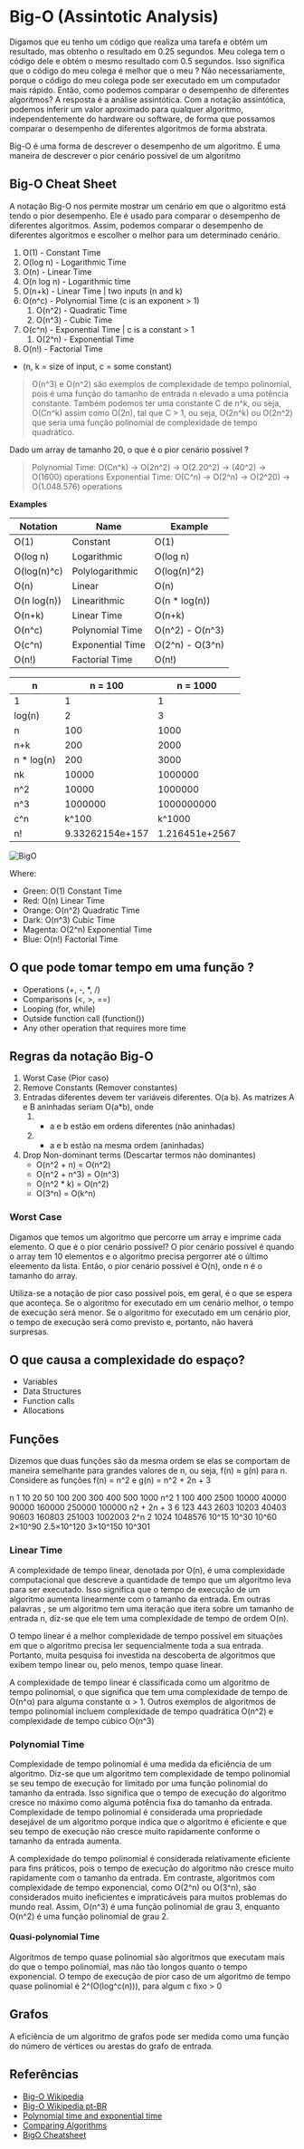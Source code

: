 # Big-O (Assintotic Analysis)

Digamos que eu tenho um código que realiza uma tarefa e obtém um resultado, mas obtenho o resultado em 0.25 segundos. Meu colega tem o código dele e obtém o mesmo resultado com 0.5 segundos. Isso significa que o código do meu colega é melhor que o meu ? Não necessariamente, porque o código do meu colega pode ser executado em um computador mais rápido. Então, como podemos comparar o desempenho de diferentes algoritmos? A resposta é a análise assintótica. Com a notação assintótica, podemos inferir um valor aproximado para qualquer algoritmo, independentemente do hardware ou software, de forma que possamos comparar o desempenho de diferentes algoritmos de forma abstrata.

Big-O é uma forma de descrever o desempenho de um algoritmo. É uma maneira de descrever o pior cenário possível de um algoritmo

## Big-O Cheat Sheet

A notação Big-O nos permite mostrar um cenário em que o algoritmo está tendo o pior desempenho. Ele é usado para comparar o desempenho de diferentes algoritmos. Assim, podemos comparar o desempenho de diferentes algoritmos e escolher o melhor para um determinado cenário.

1. O(1) - Constant Time
2. O(log n) - Logarithmic Time
3. O(n) - Linear Time
4. O(n log n) - Logarithmic time
5. O(n+k) - Linear Time | two inputs (n and k)
6. O(n^c) - Polynomial Time (c is an exponent > 1)
   1. O(n^2) - Quadratic Time
   2. O(n^3) - Cubic Time
7. O(c^n) - Exponential Time | c is a constant > 1
   1. O(2^n) - Exponential Time
8. O(n!) - Factorial Time

* (n, k = size of input, c = some constant)

> O(n^3) e O(n^2) são exemplos de complexidade de tempo polinomial, pois é uma função do tamanho de entrada n elevado a uma potência constante. Também podemos ter uma constante C de n^k, ou seja, O(Cn^k) assim como O(2n), tal que C > 1, ou seja, O(2n^k) ou O(2n^2) que seria uma função polinomial de complexidade de tempo quadrático.

Dado um array de tamanho 20, o que é o pior cenário possível ?

> Polynomial Time: O(Cn^k) -> O(2n^2) -> O(2.20^2) -> (40^2) -> O(1600) operations
> Exponential Time: O(C^n) -> O(2^n) -> O(2^20) -> O(1.048.576) operations

**Examples**

| Notation     | Name               | Example         |
|--------------|--------------------|-----------------|
| O(1)         | Constant           | O(1)            |
| O(log n)     | Logarithmic        | O(log n)        |
| O(log(n)^c)  | Polylogarithmic    | O(log(n)^2)     |
| O(n)         | Linear             | O(n)            |
| O(n log(n))  | Linearithmic       | O(n * log(n))   |
| O(n+k)       | Linear Time        | O(n+k)          |
| O(n^c)       | Polynomial Time    | O(n^2) - O(n^3) |
| O(c^n)       | Exponential Time   | O(2^n) - O(3^n) |
| O(n!)        | Factorial Time     | O(n!)           |

| n            |   n = 100    |  n = 1000   |
|--------------|--------------|-------------|
| 1            |   1          |   1         | 
| log(n)       |   2          |   3         |
| n            |   100        |   1000      |
| n+k          |   200        |   2000      |
| n * log(n)   |   200        |   3000      |
| nk           |   10000      |   1000000   |
| n^2          |   10000      |   1000000   |
| n^3          |   1000000    |  1000000000 |
| c^n          |   k^100      |   k^1000    |
| n!           |   9.33262154e+157 | 1.216451e+2567 |

![BigO](./notations/assets/bigo.png)

Where:
- Green: O(1) Constant Time
- Red: O(n) Linear Time
- Orange: O(n^2) Quadratic Time
- Dark: O(n^3) Cubic Time
- Magenta: O(2^n) Exponential Time
- Blue: O(n!) Factorial Time

## O que pode tomar tempo em uma função ?

- Operations (+, -, *, /)
- Comparisons (<, >, ==)
- Looping (for, while)
- Outside function call (function())
- Any other operation that requires more time

## Regras da notação Big-O

1. Worst Case (Pior caso)
2. Remove Constants (Remover constantes)
3. Entradas diferentes devem ter variáveis diferentes. O(a b). As matrizes A e B aninhadas seriam O(a*b), onde
   1. + a e b estão em ordens diferentes (não aninhadas)
   2. * a e b estão na mesma ordem (aninhadas)
4. Drop Non-dominant terms (Descartar termos não dominantes)
   - O(n^2 + n) = O(n^2)
   - O(n^2 + n^3) = O(n^3)
   - O(n^2 * k) = O(n^2)
   - O(3^n) = O(k^n)

### Worst Case

Digamos que temos um algoritmo que percorre um array e imprime cada elemento. O que é o pior cenário possível? O pior cenário possível é quando o array tem 10 elementos e o algoritmo precisa pergorrer até o último eleemento da lista. Então, o pior cenário possível é O(n), onde n é o tamanho do array.

Utiliza-se a notação de pior caso possível pois, em geral, é o que se espera que aconteça. Se o algoritmo for executado em um cenário melhor, o tempo de execução será menor. Se o algoritmo for executado em um cenário pior, o tempo de execução será como previsto e, portanto, não haverá surpresas.

## O que causa a complexidade do espaço?

- Variables
- Data Structures
- Function calls
- Allocations

## Funções

Dizemos que duas funções são da mesma ordem se elas se comportam de maneira semelhante para grandes valores de n, ou seja, f(n) ≈ g(n) para n. Considere as funções f(n) = n^2 e g(n) = n^2 + 2n + 3

n              1   10    20      50    100    200    300     400          500      1000
n^2            1  100    400     2500  10000  40000  90000   160000       250000   100000
n2 + 2n + 3    6  123    443     2603  10203  40403  90603   160803       251003   1002003
2^n            2  1024  1048576  10^15 10^30  10^60  2×10^90  2.5×10^120  3×10^150 10^301

### Linear Time

A complexidade de tempo linear, denotada por O(n), é uma complexidade computacional que descreve a quantidade de tempo que um algoritmo leva para ser executado. Isso significa que o tempo de execução de um algoritmo aumenta linearmente com o tamanho da entrada. Em outras palavras , se um algoritmo tem uma iteração que itera sobre um tamanho de entrada n, diz-se que ele tem uma complexidade de tempo de ordem O(n).

O tempo linear é a melhor complexidade de tempo possível em situações em que o algoritmo precisa ler sequencialmente toda a sua entrada. Portanto, muita pesquisa foi investida na descoberta de algoritmos que exibem tempo linear ou, pelo menos, tempo quase linear.

A complexidade de tempo linear é classificada como um algoritmo de tempo polinomial, o que significa que tem uma complexidade de tempo de O(n^α) para alguma constante α > 1. Outros exemplos de algoritmos de tempo polinomial incluem complexidade de tempo quadrática O(n^2) e complexidade de tempo cúbico O(n^3)

### Polynomial Time

Complexidade de tempo polinomial é uma medida da eficiência de um algoritmo. Diz-se que um algoritmo tem complexidade de tempo polinomial se seu tempo de execução for limitado por uma função polinomial do tamanho da entrada. Isso significa que o tempo de execução do algoritmo cresce no máximo como alguma potência fixa do tamanho da entrada. Complexidade de tempo polinomial é considerada uma propriedade desejável de um algoritmo porque indica que o algoritmo é eficiente e que seu tempo de execução não cresce muito rapidamente conforme o tamanho da entrada aumenta.

A complexidade do tempo polinomial é considerada relativamente eficiente para fins práticos, pois o tempo de execução do algoritmo não cresce muito rapidamente com o tamanho da entrada. Em contraste, algoritmos com complexidade de tempo exponencial, como O(2^n) ou O(3^n), são considerados muito ineficientes e impraticáveis para muitos problemas do mundo real. Assim, O(n^3) é uma função polinomial de grau 3, enquanto O(n^2) é uma função polinomial de grau 2.

#### Quasi-polynomial Time

Algoritmos de tempo quase polinomial são algoritmos que executam mais do que o tempo polinomial, mas não tão longos quanto o tempo exponencial. O tempo de execução de pior caso de um algoritmo de tempo quase polinomial é 2^(O(log^c(n))), para algum c fixo > 0

## Grafos

A eficiência de um algoritmo de grafos pode ser medida como uma função do número de vértices ou arestas do grafo de entrada.

## Referências

- [Big-O Wikipedia](https://en.wikipedia.org/wiki/Big_O_notation)
- [Big-O Wikipedia pt-BR](https://pt.wikipedia.org/wiki/Grande-O)
- [Polynomial time and exponential time](https://stackoverflow.com/questions/4317414/polynomial-time-and-exponential-time)
- [Comparing Algorithms](https://cooervo.github.io/Algorithms-DataStructures-BigONotation/index.html)
- [BigO Cheatsheet](https://www.bigocheatsheet.com/)